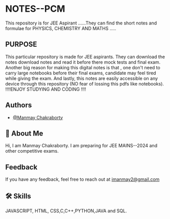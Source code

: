 # NOTES--PCM
This repository is for JEE Aspirant ......They can find the short  notes and formulae for PHYSICS, CHEMISTRY AND MATHS ..... 


## PURPOSE 
This particular repository is made  for JEE aspirants. They can download the notes download  notes and read it before there mock tests and final exam.
Another big reason for making this digital notes is that , one don't need to carry large notebooks before their final exams, candidate may feel tired while giving the exam.
And lastly, this notes are easily accessible on any device through this repository (NO fear of lossing this pdfs like notebooks).  
                        !!!!ENJOY STUDYING AND CODING !!!!


## Authors

- [@Manmay Chakraborty](https://www.github.com/manmay2)


## 🚀 About Me
Hi, I am Manmay Chakraborty. I am preparing for JEE MAINS--2024 and other competitive exams.




## Feedback

If you have any feedback, feel free to reach out at imanmay2@gmail.com


## 🛠 Skills
JAVASCRIPT, HTML, CSS,C,C++,PYTHON,JAVA and SQL. 

